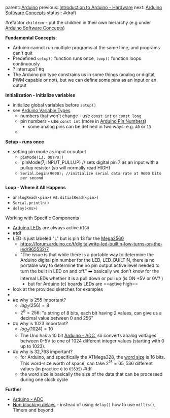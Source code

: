 parent::[Arduino](Arduino.md)
previous::[Introduction to Arduino - Hardware](Introduction%20to%20Arduino%20-%20Hardware.md)
next::[Arduino Software Concepts](Arduino%20Software%20Concepts.md)
status:: #draft

#refactor `children` - put the children in their own hierarchy (e.g under [Arduino Software Concepts](Arduino%20Software%20Concepts.md))

**Fundamental Concepts**:
- Arduino cannot run multiple programs at the same time, and programs can't quit
- Predefined `setup()` function runs once, `loop()` function loops continuously
- ? interrups? #q 
- The Arduino pin type constrains us in some things (analog or digital, PWM capable or not), but we can define some pins as an input or an output

**Initialization - initialize variables**
- initialize global variables before `setup()`
- see [Arduino Variable Types](Arduino%20Variable%20Types.md) 
	- numbers that won't change - use `const int` or `const long`
	- pin numbers - use `const int`  (more in [Arduino Pin Numbers](Arduino%20Pin%20Numbers.md))
		- some analog pins can be defined in two ways: e.g. `A0` or `13` 
	- 

**Setup - runs once**
- setting pin mode as input or output
	- `pinMode(13, OUTPUT)`
	- `pinMode(7, INPUT_PULLUP) // sets digital pin 7 as an input with a pullup resistor (so will normally read HIGH)
	- `Serial.begin(9600); //initialize serial data rate at 9600 bits per second`

**Loop - Where it All Happens**
- `analogRead(<pin>)` vs. `ditialRead(<pin>)`
- `Serial.println()`
- `delay(<ms>)`

Working with Specific Components
- [Arduino LEDs](Arduino%20LEDs.md) are always active `HIGH` 
- #tdf 
- LED is just labeled "L" but is pin 13 for the [Mega2560](Mega2560.md)
	- https://forum.arduino.cc/t/digitalwrite-led-builtin-low-turns-on-the-led/965532/7
	- "The issue is that while there is a portable way to determine the Arduino digital pin number for the LED, LED_BUILTIN, there is no portable way to determine the i/o pin output active level needed to turn the built in LED on and off." ➡️  basically we don't know for the internal LEDs whether it is a pull down or pull up (is ON +5V or 0V? ) 
		- but for Arduino (c) boards LEDs are ==active high==
- look at the provided sketches for examples
- 
- #q why is 255 important?
	- $log_2(256)=8$
	- $2^8=256$: "a string of 8 bits, each bit having 2 values, can give us a decimal value between 0 and 256"
- #q why is 1023 important? 
	- $log_2(1024)=10$
	- The Uno has a 10 bit [Arduino - ADC](Arduino%20-%20ADC.md), so converts analog voltages between 0-5V to one of 1024 different integer values (starting with 0 up to 1023). 
- #q why is 32,768 important?
	- for Arduino, and specifically the ATMega328, the [word size](word%20size.md) is 16 bits.  This word-size worth of space, can take $2^{16}=65,536$ different values (in practice `0` to `65535`)   #tdf 
	- the word size is basically the size of the data that can be processed during one clock cycle
	

**Further**
- [Arduino - ADC](Arduino%20-%20ADC.md)
- [Non blocking delays](Non%20blocking%20delays.md) - instead of using `delay()` how to use `millis()`, Timers and beyond
